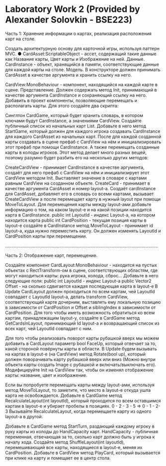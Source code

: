 # Laboratory Work 2 (Provided by Alexander Solovkin - BSE223)

Часть 1: Хранение информации о картах, реализация расположения карт на столе. 

Создать архитектурную основу для карточной игры, используя паттерн MVC. ● CardAsset:ScriptableObject - ассет, содержащий такие данные как Название карты, Цвет карты и Изображение на ней. Данные. 
CardInstance - объект, хранящийся в памяти, соответствующие данные для каждой карты на столе. Модель. 
В конструкторе должен принимать CardAsset в качестве аргумента и хранить ссылку на него. 

CardView:MonoBehaviour - компонент, находящийся на каждой карте в сцене. Представление. 
Должен содержать метод Init, принимающий в качестве аргумента CardInstance и сохраняющий ссылку на него. 
Добавить в проект компоненты, позволяющие перемещать и располагать карты. Для этого создайте два скрипта: 

Синглтон CardGame, который будет хранить словарь, в котором ключами будут CardInstance, а значениями CardView. 
Создайте публичный список из начальных карт List<CardAsset>. 
Добавьте в него метод StartGame, который должен для каждого игрока создавать CardInstance для каждого CardAsset из начальных карт. После для каждой созданной карты создавать в сцене префаб с CardView на нём и инициализировать этот префаб при помощи CardInstance. А также перемещать созданные карты в колоды игроков. 
Этот метод делает много разных вещей, поэтому разумно будет разбить его на несколько других методов: 

CreateCardView - принимает CardInstance в качестве аргумента, создаёт для него префаб с CardView на нём и инициализирует этот CardView методом Init. Выставляет значение в словаре с картами равным CardView на созданном объекте. 
CreateCard - принимает в качестве аргумента CardAsset и номер layout-a. Создаёт cardInstance для CardAsset, добавляет его в словарь со всеми картами, вызывает CreateCardView а после перемещает карту в нужный layout при помощи MoveToLayout. 
Для перемещения карты между layout-ами добавьте информацию о том, на каком layout-e и на какой позиции находится карта в CardInstance. 
public int LayoutId - индекс Layout-a, на котором находится карта 
public int CardPosition - текущая позиция карты в layout-e
создайте в CardInstance метод 
MoveToLayout - принимает id layout-a, куда нужно переместить карту. Он должен изменять LayoutId и CardPosition карты при перемещении. 

…………………………………………………………………………………………………………..

Часть 2: Отображение карт, перемещение. 

Создайте компонент 
CardLayout:MonoBehaviour - находится на пустых объектах с RectTransform-ом в сцене, соответствующих областям, где могут находиться карты: рука игрока, колода, сброс… 
Добавьте в него следующие поля: 
public int LayoutId - индекс Layout-а 
public Vector2 Offsеt - на сколько сдвигается каждая последующая карта в layout-e 
В Update CardLayout должен проходиться по всем картам, чей LayoutId совпадает с LayoutId layout-a, делать transform CardView, соответствующий карте дочерним, выставлять ему локальную позицию в зависимости от CardPosition и Offsеt и siblingIndex в зависимости от CardPosition. 
Для того чтобы иметь возможность обратиться ко всем картам, принадлежащим layout-у, создайте в CardGame метод GetCardsInLayout, принимающий Id layout-а и возвращающий список из всех карт, чей LayoutId совпадает с ним. 

Для того чтобы реализовать поворот карты рубашкой вверх мы можем добавить в CardLayout параметр bool FaceUp, который отвечает за то, какой стороной повёрнуты карты в области. В Update будем вызывать на картах в layout-e (на CardView) метод Rotate(bool up), который должен поворачивать карту рубашкой вверх или вниз (Можно внутри объекта карты создать Image с рубашкой и включать/выключать его). 
Модифицируйте Init на CardView так, чтобы он изменял отображение карты: название, цвет и изображение.

Если вы попробуете перемещать карты между layout-ами, используя метод MoveToLayout, то заметите, что место в layout-e откуда ушла карта не освобождается. Добавьте в CardGame метод RecalculateLayout(int layoutId), который проходится по всем оставшимся картам в layout-e и убирает пробелы в позициях. 0 - 2 - 3 - 5 => 0 - 1 - 2- 3 
Вызывайте RecalculateLayout, когда перемещаете карту из одного layout-a в другой. 

Добавьте в CardGame метод StartTurn, раздающий каждому игроку в руку карты из колоды до HandCapacity карт. HandCapacity - публичная переменная, отвечающая за то, сколько карт должно быть у игрока к началу хода. 
Создайте метод ShuffleLayout(int layoutId), перемешивающий все карты, находящиеся в layout-е, меняя их CardPosition. 
Добавьте в CardView метод PlayCard, который вызывается при клике на карту и помещает ее в центр стола.

